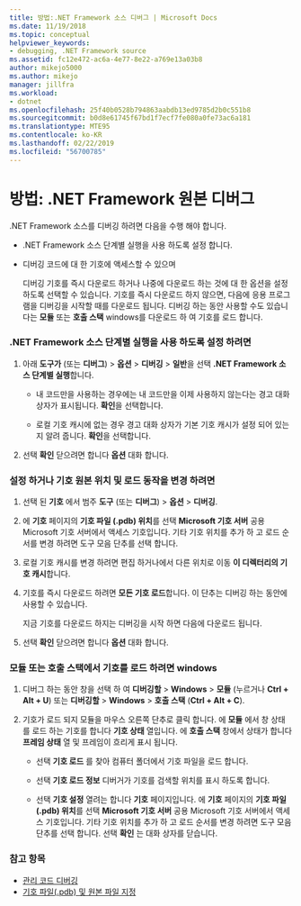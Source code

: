 ```yaml
---
title: 방법:.NET Framework 소스 디버그 | Microsoft Docs
ms.date: 11/19/2018
ms.topic: conceptual
helpviewer_keywords:
- debugging, .NET Framework source
ms.assetid: fc12e472-ac6a-4e77-8e22-a769e13a03b8
author: mikejo5000
ms.author: mikejo
manager: jillfra
ms.workload:
- dotnet
ms.openlocfilehash: 25f40b0528b794863aabdb13ed9785d2b0c551b8
ms.sourcegitcommit: b0d8e61745f67bd1f7ecf7fe080a0fe73ac6a181
ms.translationtype: MTE95
ms.contentlocale: ko-KR
ms.lasthandoff: 02/22/2019
ms.locfileid: "56700785"
---
```

# <a name="how-to-debug-net-framework-source"></a>방법: .NET Framework 원본 디버그

.NET Framework 소스를 디버깅 하려면 다음을 수행 해야 합니다.

- .NET Framework 소스 단계별 실행을 사용 하도록 설정 합니다.

- 디버깅 코드에 대 한 기호에 액세스할 수 있으며

  디버깅 기호를 즉시 다운로드 하거나 나중에 다운로드 하는 것에 대 한 옵션을 설정 하도록 선택할 수 있습니다. 기호를 즉시 다운로드 하지 않으면, 다음에 응용 프로그램을 디버깅을 시작할 때를 다운로드 됩니다. 디버깅 하는 동안 사용할 수도 있습니다는 **모듈** 또는 **호출 스택** windows를 다운로드 하 여 기호를 로드 합니다.

### <a name="to-enable-stepping-into-net-framework-source"></a>.NET Framework 소스 단계별 실행을 사용 하도록 설정 하려면

1. 아래 **도구가** (또는 **디버그**) > **옵션** > **디버깅** > **일반**을 선택 **.NET Framework 소스 단계별 실행**합니다.

   - 내 코드만을 사용하는 경우에는 내 코드만을 이제 사용하지 않는다는 경고 대화 상자가 표시됩니다. **확인**을 선택합니다.

   - 로컬 기호 캐시에 없는 경우 경고 대화 상자가 기본 기호 캐시가 설정 되어 있는지 알려 줍니다. **확인**을 선택합니다.

1. 선택 **확인** 닫으려면 합니다 **옵션** 대화 합니다.

### <a name="to-set-or-change-symbol-source-locations-and-loading-behavior"></a>설정 하거나 기호 원본 위치 및 로드 동작을 변경 하려면

1. 선택 된 **기호** 에서 범주 **도구** (또는 **디버그**) > **옵션** > **디버깅**.

1. 에 **기호** 페이지의 **기호 파일 (.pdb) 위치**를 선택 **Microsoft 기호 서버** 공용 Microsoft 기호 서버에서 액세스 기호입니다. 기타 기호 위치를 추가 하 고 로드 순서를 변경 하려면 도구 모음 단추를 선택 합니다.

1. 로컬 기호 캐시를 변경 하려면 편집 하거나에서 다른 위치로 이동 **이 디렉터리의 기호 캐시**합니다.

1. 기호를 즉시 다운로드 하려면 **모든 기호 로드**합니다. 이 단추는 디버깅 하는 동안에 사용할 수 있습니다.

   지금 기호를 다운로드 하지는 디버깅을 시작 하면 다음에 다운로드 됩니다.

1. 선택 **확인** 닫으려면 합니다 **옵션** 대화 합니다.

### <a name="to-load-symbols-from-the-modules-or-call-stack-windows"></a>모듈 또는 호출 스택에서 기호를 로드 하려면 windows

1. 디버그 하는 동안 창을 선택 하 여 **디버깅할** > **Windows** > **모듈** (누르거나 **Ctrl + Alt + U**) 또는 **디버깅할** > **Windows** > **호출 스택** (**Ctrl + Alt + C**).

1. 기호가 로드 되지 모듈을 마우스 오른쪽 단추로 클릭 합니다. 에 **모듈** 에서 창 상태를 로드 하는 기호를 합니다 **기호 상태** 열입니다. 에 **호출 스택** 창에서 상태가 합니다 **프레임 상태** 열 및 프레임이 흐리게 표시 됩니다.

   - 선택 **기호 로드** 를 찾아 컴퓨터 폴더에서 기호 파일을 로드 합니다.

   - 선택 **기호 로드 정보** 디버거가 기호를 검색할 위치를 표시 하도록 합니다.

   - 선택 **기호 설정** 열려는 합니다 **기호** 페이지입니다. 에 **기호** 페이지의 **기호 파일 (.pdb) 위치**를 선택 **Microsoft 기호 서버** 공용 Microsoft 기호 서버에서 액세스 기호입니다. 기타 기호 위치를 추가 하 고 로드 순서를 변경 하려면 도구 모음 단추를 선택 합니다. 선택 **확인** 는 대화 상자를 닫습니다.

### <a name="see-also"></a>참고 항목
- [관리 코드 디버깅](../debugger/debugging-managed-code.md)
- [기호 파일(.pdb) 및 원본 파일 지정](../debugger/specify-symbol-dot-pdb-and-source-files-in-the-visual-studio-debugger.md)